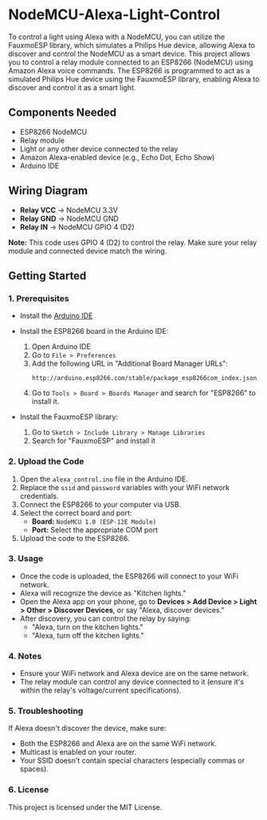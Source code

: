 # NodeMCU-Alexa-Light-Control
To control a light using Alexa with a NodeMCU, you can utilize the FauxmoESP library, which simulates a Philips Hue device, allowing Alexa to discover and control the NodeMCU as a smart device.
This project allows you to control a relay module connected to an ESP8266 (NodeMCU) using Amazon Alexa voice commands. The ESP8266 is programmed to act as a simulated Philips Hue device using the FauxmoESP library, enabling Alexa to discover and control it as a smart light.

## Components Needed
- ESP8266 NodeMCU
- Relay module
- Light or any other device connected to the relay
- Amazon Alexa-enabled device (e.g., Echo Dot, Echo Show)
- Arduino IDE

## Wiring Diagram
- **Relay VCC** → NodeMCU 3.3V
- **Relay GND** → NodeMCU GND
- **Relay IN** → NodeMCU GPIO 4 (D2)

**Note:** This code uses GPIO 4 (D2) to control the relay. Make sure your relay module and connected device match the wiring.

## Getting Started

### 1. Prerequisites
- Install the [Arduino IDE](https://www.arduino.cc/en/software)
- Install the ESP8266 board in the Arduino IDE:
  1. Open Arduino IDE
  2. Go to `File > Preferences`
  3. Add the following URL in "Additional Board Manager URLs":
     ```
     http://arduino.esp8266.com/stable/package_esp8266com_index.json
     ```
  4. Go to `Tools > Board > Boards Manager` and search for "ESP8266" to install it.

- Install the FauxmoESP library:
  1. Go to `Sketch > Include Library > Manage Libraries`
  2. Search for "FauxmoESP" and install it

### 2. Upload the Code
1. Open the `alexa_control.ino` file in the Arduino IDE.
2. Replace the `ssid` and `password` variables with your WiFi network credentials.
3. Connect the ESP8266 to your computer via USB.
4. Select the correct board and port:
   - **Board:** `NodeMCU 1.0 (ESP-12E Module)`
   - **Port:** Select the appropriate COM port
5. Upload the code to the ESP8266.

### 3. Usage

- Once the code is uploaded, the ESP8266 will connect to your WiFi network.
- Alexa will recognize the device as "Kitchen lights."
- Open the Alexa app on your phone, go to **Devices > Add Device > Light > Other > Discover Devices**, or say "Alexa, discover devices."
- After discovery, you can control the relay by saying:
  - "Alexa, turn on the kitchen lights."
  - "Alexa, turn off the kitchen lights."

### 4. Notes
- Ensure your WiFi network and Alexa device are on the same network.
- The relay module can control any device connected to it (ensure it's within the relay's voltage/current specifications).
  
### 5. Troubleshooting
If Alexa doesn't discover the device, make sure:
- Both the ESP8266 and Alexa are on the same WiFi network.
- Multicast is enabled on your router.
- Your SSID doesn't contain special characters (especially commas or spaces).
### 6. License
This project is licensed under the MIT License.
